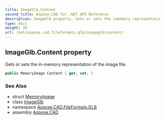 ```yaml
---
title: ImageGlb.Content
second_title: Aspose.CAD for .NET API Reference
description: ImageGlb property. Gets or sets the inmemory representation of the image file
type: docs
weight: 20
url: /net/aspose.cad.fileformats.glb/imageglb/content/
---
```

## ImageGlb.Content property

Gets or sets the in-memory representation of the image file.

```csharp
public MemoryImage Content { get; set; }
```

### See Also

* struct [MemoryImage](../../../aspose.cad.fileformats.glb.memory/memoryimage/)
* class [ImageGlb](../)
* namespace [Aspose.CAD.FileFormats.GLB](../../imageglb/)
* assembly [Aspose.CAD](../../../)


